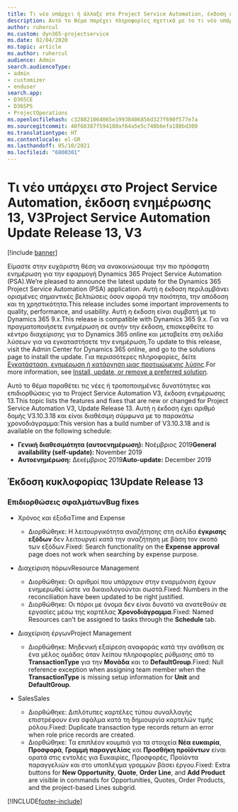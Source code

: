 ```yaml
---
title: Τι νέο υπάρχει ή άλλαξε στο Project Service Automation, έκδοση ενημέρωσης 13, V3
description: Αυτό το θέμα παρέχει πληροφορίες σχετικά με το τι νέο υπάρχει Project Service Automation, έκδοση ενημέρωσης 13, V3.
author: ruhercul
ms.custom: dyn365-projectservice
ms.date: 02/04/2020
ms.topic: article
ms.author: ruhercul
audience: Admin
search.audienceType:
- admin
- customizer
- enduser
search.app:
- D365CE
- D365PS
- ProjectOperations
ms.openlocfilehash: c328821064065e19938406856d327f690f577e7a
ms.sourcegitcommit: 40f68387f594180af64a5e5c748b6efa188bd300
ms.translationtype: HT
ms.contentlocale: el-GR
ms.lasthandoff: 05/10/2021
ms.locfileid: "6000301"
---
```

# <a name="project-service-automation-update-release-13-v3"></a><span data-ttu-id="862cf-103">Τι νέο υπάρχει στο Project Service Automation, έκδοση ενημέρωσης 13, V3</span><span class="sxs-lookup"><span data-stu-id="862cf-103">Project Service Automation Update Release 13, V3</span></span>

[!include [banner](../includes/psa-now-project-operations.md)]

<span data-ttu-id="862cf-104">Είμαστε στην ευχάριστη θέση να ανακοινώσουμε την πιο πρόσφατη ενημέρωση για την εφαρμογή Dynamics 365 Project Service Automation (PSA).</span><span class="sxs-lookup"><span data-stu-id="862cf-104">We’re pleased to announce the latest update for the Dynamics 365 Project Service Automation (PSA) application.</span></span> <span data-ttu-id="862cf-105">Αυτή η έκδοση περιλαμβάνει ορισμένες σημαντικές βελτιώσεις όσον αφορά την ποιότητα, την απόδοση και τη χρηστικότητα.</span><span class="sxs-lookup"><span data-stu-id="862cf-105">This release includes some important improvements to quality, performance, and usability.</span></span> <span data-ttu-id="862cf-106">Αυτή η έκδοση είναι συμβατή με το Dynamics 365 9.x.</span><span class="sxs-lookup"><span data-stu-id="862cf-106">This release is compatible with Dynamics 365 9.x.</span></span> <span data-ttu-id="862cf-107">Για να πραγματοποιήσετε ενημέρωση σε αυτήν την έκδοση, επισκεφθείτε το κέντρο διαχείρισης για το Dynamics 365 online και μεταβείτε στη σελίδα λύσεων για να εγκαταστήσετε την ενημέρωση.</span><span class="sxs-lookup"><span data-stu-id="862cf-107">To update to this release, visit the Admin Center for Dynamics 365 online, and go to the solutions page to install the update.</span></span> <span data-ttu-id="862cf-108">Για περισσότερες πληροφορίες, δείτε [Εγκατάσταση, ενημέρωση ή κατάργηση μιας προτιμώμενης λύσης](/power-platform/admin/install-remove-preferred-solution).</span><span class="sxs-lookup"><span data-stu-id="862cf-108">For more information, see [Install, update, or remove a preferred solution](/power-platform/admin/install-remove-preferred-solution).</span></span>

<span data-ttu-id="862cf-109">Αυτό το θέμα παραθέτει τις νέες ή τροποποιημένες δυνατότητες και επιδιορθώσεις για το Project Service Automation V3, έκδοση ενημέρωσης 13.</span><span class="sxs-lookup"><span data-stu-id="862cf-109">This topic lists the features and fixes that are new or changed for Project Service Automation V3, Update Release 13.</span></span> <span data-ttu-id="862cf-110">Αυτή η έκδοση έχει αριθμό δομής V3.10.3.18 και είναι διαθέσιμη σύμφωνα με το παρακάτω χρονοδιάγραμμα:</span><span class="sxs-lookup"><span data-stu-id="862cf-110">This version has a build number of V3.10.3.18 and is available on the following schedule:</span></span>

- <span data-ttu-id="862cf-111">**Γενική διαθεσιμότητα (αυτοενημέρωση):** Νοέμβριος 2019</span><span class="sxs-lookup"><span data-stu-id="862cf-111">**General availability (self-update):** November 2019</span></span>
- <span data-ttu-id="862cf-112">**Αυτοενημέρωση:** Δεκέμβριος 2019</span><span class="sxs-lookup"><span data-stu-id="862cf-112">**Auto-update:** December 2019</span></span>


## <a name="update-release-13"></a><span data-ttu-id="862cf-113">Έκδοση κυκλοφορίας 13</span><span class="sxs-lookup"><span data-stu-id="862cf-113">Update Release 13</span></span> 

### <a name="bug-fixes"></a><span data-ttu-id="862cf-114">Επιδιορθώσεις σφαλμάτων</span><span class="sxs-lookup"><span data-stu-id="862cf-114">Bug fixes</span></span>

- <span data-ttu-id="862cf-115">Χρόνος και έξοδα</span><span class="sxs-lookup"><span data-stu-id="862cf-115">Time and Expense</span></span>

     - <span data-ttu-id="862cf-116">Διορθώθηκε: Η λειτουργικότητα αναζήτησης στη σελίδα **έγκρισης εξόδων** δεν λειτουργεί κατά την αναζήτηση με βάση τον σκοπό των εξόδων.</span><span class="sxs-lookup"><span data-stu-id="862cf-116">Fixed: Search functionality on the **Expense approval** page does not work when searching by expense purpose.</span></span>

- <span data-ttu-id="862cf-117">Διαχείριση πόρων</span><span class="sxs-lookup"><span data-stu-id="862cf-117">Resource Management</span></span>

     - <span data-ttu-id="862cf-118">Διορθώθηκε: Οι αριθμοί που υπάρχουν στην εναρμόνιση έχουν ενημερωθεί ώστε να δικαιολογούνται σωστά.</span><span class="sxs-lookup"><span data-stu-id="862cf-118">Fixed: Numbers in the reconciliation have been updated to be right justified.</span></span>
     - <span data-ttu-id="862cf-119">Διορθώθηκε: Οι πόροι με όνομα δεν είναι δυνατό να ανατεθούν σε εργασίες μέσω της καρτέλας **Χρονοδιάγραμμα**.</span><span class="sxs-lookup"><span data-stu-id="862cf-119">Fixed: Named Resources can't be assigned to tasks through the **Schedule** tab.</span></span>

- <span data-ttu-id="862cf-120">Διαχείριση έργων</span><span class="sxs-lookup"><span data-stu-id="862cf-120">Project Management</span></span>

     - <span data-ttu-id="862cf-121">Διορθώθηκε: Μηδενική εξαίρεση αναφοράς κατά την ανάθεση σε ένα μέλος ομάδας όταν λείπου πληροφορίες ρύθμισης από το **TransactionType** για την **Μονάδα** και το **DefaultGroup**.</span><span class="sxs-lookup"><span data-stu-id="862cf-121">Fixed: Null reference exception when assigning team member when the **TransactionType** is missing setup information for **Unit** and **DefaultGroup**.</span></span>

- <span data-ttu-id="862cf-122">Sales</span><span class="sxs-lookup"><span data-stu-id="862cf-122">Sales</span></span>

     - <span data-ttu-id="862cf-123">Διορθώθηκε: Διπλότυπες καρτέλες τύπου συναλλαγής επιστρέφουν ένα σφάλμα κατά τη δημιουργία καρτελών τιμής ρόλου.</span><span class="sxs-lookup"><span data-stu-id="862cf-123">Fixed: Duplicate transaction type records return an error when role price records are created.</span></span>
     - <span data-ttu-id="862cf-124">Διορθώθηκε: Τα επιπλέον κουμπιά για τα στοιχεία **Νέα ευκαιρία**, **Προσφορά**, **Γραμμή παραγγελίας** και **Προσθήκη προϊόντων** είναι ορατά στις εντολές για Ευκαιρίες, Προσφορές, Προϊόντα παραγγελιών και στο υποπλέγμα γραμμών βάσει έργου.</span><span class="sxs-lookup"><span data-stu-id="862cf-124">Fixed: Extra buttons for **New Opportunity**, **Quote**, **Order Line**, and **Add Product** are visible in commands for Opportunities, Quotes, Order Products, and the project-based Lines subgrid.</span></span>




[!INCLUDE[footer-include](../includes/footer-banner.md)]